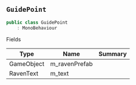 ## `GuidePoint`

```csharp
public class GuidePoint
    : MonoBehaviour

```

Fields

| Type | Name | Summary | 
| --- | --- | --- | 
| GameObject | m_ravenPrefab |  | 
| RavenText | m_text |  | 


